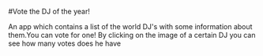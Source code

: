 #Vote the DJ of the year!


An app which contains a list of the world DJ's with some information about them.You can vote for one!
By clicking on the image of a certain DJ you can see how many votes does he have
